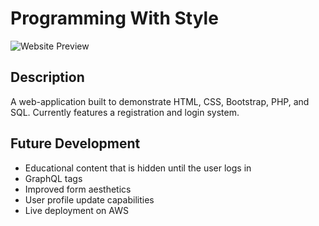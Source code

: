 Programming With Style
======

![Website Preview](https://skylerreep.info/images/Card-1.png)

## Description

A web-application built to demonstrate HTML, CSS, Bootstrap, PHP, and SQL. Currently features a registration and login system.


## Future Development
<ul>
  <li>Educational content that is hidden until the user logs in</li>
  <li>GraphQL tags</li>
  <li>Improved form aesthetics</li>
  <li>User profile update capabilities</li>
  <li>Live deployment on AWS</li>
</ul>
 

